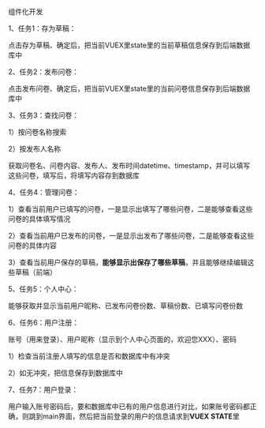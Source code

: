 组件化开发

1、任务1：存为草稿：

点击存为草稿、确定后，把当前VUEX里state里的当前草稿信息保存到后端数据库中

2、任务2：发布问卷：

点击发布问卷、确定后，把当前VUEX里state里的当前问卷信息保存到后端数据库中

3、任务3：查找问卷：

1）按问卷名称搜索

2）按发布人名称

获取问卷名、问卷内容、发布人、发布时间datetime、timestamp，并可以填写这些问卷，填写后，将填写内容存到数据库

4、任务4：管理问卷：

1）查看当前用户已填写的问卷，一是显示出填写了哪些问卷，二是能够查看这些问卷的具体填写情况

2）查看当前用户已发布的问卷，一是显示出发布了哪些问卷，二是能够查看这些问卷的具体内容

3）查看当前用户保存的草稿，**能够显示出保存了哪些草稿**，并且能够继续编辑这些草稿（前端）

5、任务5：个人中心：

能够获取并显示当前用户昵称、已发布问卷份数、草稿份数、已填写问卷份数

6、任务6：用户注册：

账号（用来登录）、用户昵称（显示到个人中心页面的，欢迎您XXX）、密码

1）检查当前注册人填写的信息是否和数据库中有冲突

2）如无冲突，把信息保存到数据库中

7、任务7：用户登录：

用户输入账号密码后，要和数据库中已有的用户信息进行对比，如果账号密码都正确，则跳到main界面，然后把当前登录的用户的信息请求到**VUEX STATE**里

